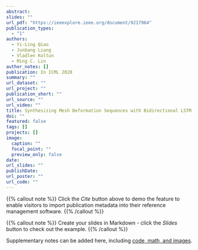 ```yaml
---
abstract: 
slides: ""
url_pdf: "https://ieeexplore.ieee.org/document/9217964"
publication_types:
  - "1"
authors:
  - Yi-Ling Qiao
  - Junbang Liang
  - Vladlen Koltun
  - Ming C. Lin
author_notes: []
publication: In ICML 2020
summary: ""
url_dataset: ""
url_project: ""
publication_short: ""
url_source: ""
url_video: ""
title: Synthesizing Mesh Deformation Sequences with Bidirectional LSTM
doi: ""
featured: false
tags: []
projects: []
image:
  caption: ""
  focal_point: ""
  preview_only: false
date: 
url_slides: ""
publishDate: 
url_poster: ""
url_code: ""
---
```


{{% callout note %}}
Click the *Cite* button above to demo the feature to enable visitors to import publication metadata into their reference management software.
{{% /callout %}}

{{% callout note %}}
Create your slides in Markdown - click the *Slides* button to check out the example.
{{% /callout %}}

Supplementary notes can be added here, including [code, math, and images](https://wowchemy.com/docs/writing-markdown-latex/).

